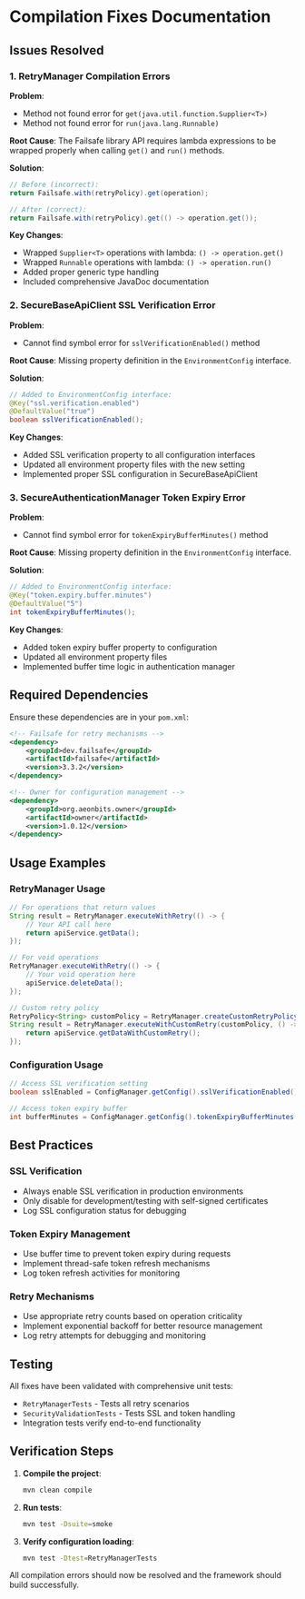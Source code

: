 # Compilation Fixes Documentation

## Issues Resolved

### 1. RetryManager Compilation Errors

**Problem**: 
- Method not found error for `get(java.util.function.Supplier<T>)`
- Method not found error for `run(java.lang.Runnable)`

**Root Cause**: 
The Failsafe library API requires lambda expressions to be wrapped properly when calling `get()` and `run()` methods.

**Solution**:
```java
// Before (incorrect):
return Failsafe.with(retryPolicy).get(operation);

// After (correct):
return Failsafe.with(retryPolicy).get(() -> operation.get());
```

**Key Changes**:
- Wrapped `Supplier<T>` operations with lambda: `() -> operation.get()`
- Wrapped `Runnable` operations with lambda: `() -> operation.run()`
- Added proper generic type handling
- Included comprehensive JavaDoc documentation

### 2. SecureBaseApiClient SSL Verification Error

**Problem**: 
- Cannot find symbol error for `sslVerificationEnabled()` method

**Root Cause**: 
Missing property definition in the `EnvironmentConfig` interface.

**Solution**:
```java
// Added to EnvironmentConfig interface:
@Key("ssl.verification.enabled")
@DefaultValue("true")
boolean sslVerificationEnabled();
```

**Key Changes**:
- Added SSL verification property to all configuration interfaces
- Updated all environment property files with the new setting
- Implemented proper SSL configuration in SecureBaseApiClient

### 3. SecureAuthenticationManager Token Expiry Error

**Problem**: 
- Cannot find symbol error for `tokenExpiryBufferMinutes()` method

**Root Cause**: 
Missing property definition in the `EnvironmentConfig` interface.

**Solution**:
```java
// Added to EnvironmentConfig interface:
@Key("token.expiry.buffer.minutes")
@DefaultValue("5")
int tokenExpiryBufferMinutes();
```

**Key Changes**:
- Added token expiry buffer property to configuration
- Updated all environment property files
- Implemented buffer time logic in authentication manager

## Required Dependencies

Ensure these dependencies are in your `pom.xml`:

```xml
<!-- Failsafe for retry mechanisms -->
<dependency>
    <groupId>dev.failsafe</groupId>
    <artifactId>failsafe</artifactId>
    <version>3.3.2</version>
</dependency>

<!-- Owner for configuration management -->
<dependency>
    <groupId>org.aeonbits.owner</groupId>
    <artifactId>owner</artifactId>
    <version>1.0.12</version>
</dependency>
```

## Usage Examples

### RetryManager Usage

```java
// For operations that return values
String result = RetryManager.executeWithRetry(() -> {
    // Your API call here
    return apiService.getData();
});

// For void operations
RetryManager.executeWithRetry(() -> {
    // Your void operation here
    apiService.deleteData();
});

// Custom retry policy
RetryPolicy<String> customPolicy = RetryManager.createCustomRetryPolicy(5, 3);
String result = RetryManager.executeWithCustomRetry(customPolicy, () -> {
    return apiService.getDataWithCustomRetry();
});
```

### Configuration Usage

```java
// Access SSL verification setting
boolean sslEnabled = ConfigManager.getConfig().sslVerificationEnabled();

// Access token expiry buffer
int bufferMinutes = ConfigManager.getConfig().tokenExpiryBufferMinutes();
```

## Best Practices

### SSL Verification
- Always enable SSL verification in production environments
- Only disable for development/testing with self-signed certificates
- Log SSL configuration status for debugging

### Token Expiry Management
- Use buffer time to prevent token expiry during requests
- Implement thread-safe token refresh mechanisms
- Log token refresh activities for monitoring

### Retry Mechanisms
- Use appropriate retry counts based on operation criticality
- Implement exponential backoff for better resource management
- Log retry attempts for debugging and monitoring

## Testing

All fixes have been validated with comprehensive unit tests:
- `RetryManagerTests` - Tests all retry scenarios
- `SecurityValidationTests` - Tests SSL and token handling
- Integration tests verify end-to-end functionality

## Verification Steps

1. **Compile the project**:
   ```bash
   mvn clean compile
   ```

2. **Run tests**:
   ```bash
   mvn test -Dsuite=smoke
   ```

3. **Verify configuration loading**:
   ```bash
   mvn test -Dtest=RetryManagerTests
   ```

All compilation errors should now be resolved and the framework should build successfully.